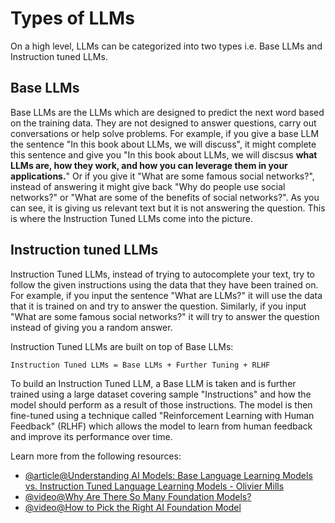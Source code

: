 # Types of LLMs

On a high level, LLMs can be categorized into two types i.e. Base LLMs and Instruction tuned LLMs.

## Base LLMs

Base LLMs are the LLMs which are designed to predict the next word based on the training data. They are not designed to answer questions, carry out conversations or help solve problems. For example, if you give a base LLM the sentence "In this book about LLMs, we will discuss", it might complete this sentence and give you "In this book about LLMs, we will discsus **what LLMs are, how they work, and how you can leverage them in your applications.**" Or if you give it "What are some famous social networks?", instead of answering it might give back "Why do people use social networks?" or "What are some of the benefits of social networks?". As you can see, it is giving us relevant text but it is not answering the question. This is where the Instruction Tuned LLMs come into the picture.

## Instruction tuned LLMs

Instruction Tuned LLMs, instead of trying to autocomplete your text, try to follow the given instructions using the data that they have been trained on. For example, if you input the sentence "What are LLMs?" it will use the data that it is trained on and try to answer the question. Similarly, if you input "What are some famous social networks?" it will try to answer the question instead of giving you a random answer.

Instruction Tuned LLMs are built on top of Base LLMs:

```
Instruction Tuned LLMs = Base LLMs + Further Tuning + RLHF
```

To build an Instruction Tuned LLM, a Base LLM is taken and is further trained using a large dataset covering sample "Instructions" and how the model should perform as a result of those instructions. The model is then fine-tuned using a technique called "Reinforcement Learning with Human Feedback" (RLHF) which allows the model to learn from human feedback and improve its performance over time.

Learn more from the following resources:

- [@article@Understanding AI Models: Base Language Learning Models vs. Instruction Tuned Language Learning Models - Olivier Mills](https://oliviermills.com/articles/understanding-ai-models-base-language-learning-models-vs-instruction-tuned-language-learning-models)
- [@video@Why Are There So Many Foundation Models?](https://www.youtube.com/watch?v=QPQy7jUpmyA)
- [@video@How to Pick the Right AI Foundation Model](https://www.youtube.com/watch?v=pePAAGfh-IU)
